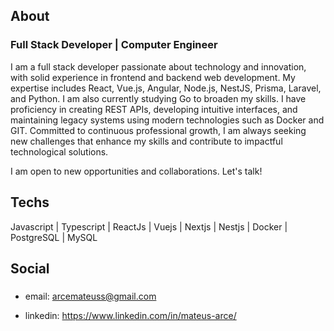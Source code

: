 <h2 align="left">About</h2>

### Full Stack Developer | Computer Engineer
<p align="left">
I am a full stack developer passionate about technology and innovation, with solid experience in frontend and backend web development. My expertise includes React, Vue.js, Angular, Node.js, NestJS, Prisma, Laravel, and Python. I am also currently studying Go to broaden my skills. I have proficiency in creating REST APIs, developing intuitive interfaces, and maintaining legacy systems using modern technologies such as Docker and GIT. Committed to continuous professional growth, I am always seeking new challenges that enhance my skills and contribute to impactful technological solutions.

I am open to new opportunities and collaborations. Let's talk!
</p>

###

<h2 align="left">Techs</h2>
  Javascript
| Typescript
| ReactJs
| Vuejs
| Nextjs
| Nestjs
| Docker
| PostgreSQL
| MySQL
<div align="left">
  
</div>

###

<h2 align="left">Social</h2>

###

<div align="left">
  
- email: arcemateuss@gmail.com
  
- linkedin: https://www.linkedin.com/in/mateus-arce/
</div>

###
